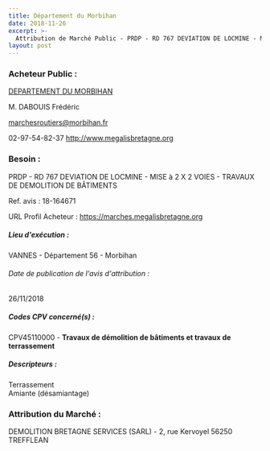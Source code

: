 ```yaml
---
title: Département du Morbihan
date: 2018-11-26
excerpt: >-
  Attribution de Marché Public - PRDP - RD 767 DEVIATION DE LOCMINE - MISE à 2 X 2 VOIES - TRAVAUX DE DEMOLITION DE BÂTIMENTS
layout: post
---
```


### Acheteur Public : 
<a href="/acheteur-33/siren-225600014"> DEPARTEMENT DU MORBIHAN</a><br/>

M. DABOUIS Frédéric

marchesroutiers@morbihan.fr

02-97-54-82-37
http://www.megalisbretagne.org
### Besoin :

PRDP - RD 767 DEVIATION DE LOCMINE - MISE à 2 X 2 VOIES - TRAVAUX DE DEMOLITION DE BÂTIMENTS

Ref. avis : 18-164671

URL Profil Acheteur : https://marches.megalisbretagne.org

##### Lieu d'exécution :

VANNES - Département 56 - Morbihan

###### Date de publication de l'avis d'attribution : 
26/11/2018

##### Codes CPV concerné(s) :
CPV45110000 - **Travaux de démolition de bâtiments et travaux de terrassement** <br/>

##### Descripteurs :
Terrassement <br/>
Amiante (désamiantage) <br/>

### Attribution du Marché :
DEMOLITION BRETAGNE SERVICES (SARL) - 2, rue Kervoyel 56250 TREFFLEAN <br/>
